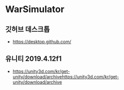 # WarSimulator 

## 깃허브 데스크톱
+ https://desktop.github.com/
## 유니티 2019.4.12f1
+ https://unity3d.com/kr/get-unity/download/archivehttps://unity3d.com/kr/get-unity/download/archive